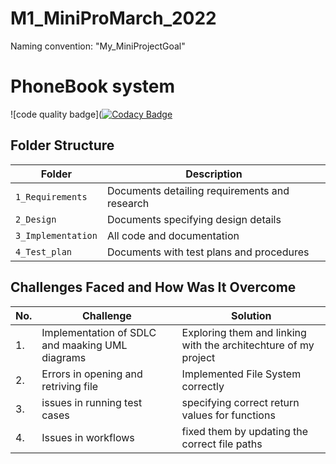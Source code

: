 # M1_MiniProMarch_2022
Naming convention: "My_MiniProjectGoal"
# PhoneBook system
![code quality badge]([![Codacy Badge](https://app.codacy.com/project/badge/Grade/2ac2ae146dc64848839205d534261567)](https://www.codacy.com/gh/arnoorlasravan/M1_MiniProMarch_2022/dashboard?utm_source=github.com&amp;utm_medium=referral&amp;utm_content=arnoorlasravan/M1_MiniProMarch_2022&amp;utm_campaign=Badge_Grade)



## Folder Structure
Folder             | Description
-------------------| -----------------------------------------
`1_Requirements`   | Documents detailing requirements and research
`2_Design`         | Documents specifying design details
`3_Implementation` | All code and documentation
`4_Test_plan`      | Documents with test plans and procedures



## Challenges Faced and How Was It Overcome
| No. | Challenge | Solution
|-----|-----------|--------
|1. | Implementation of SDLC and maaking UML diagrams | Exploring them and linking with the architechture of my project 
|2. | Errors in opening and retriving file | Implemented File System correctly |
|3. | issues in running test cases | specifying correct return values for functions
|4. | Issues in workflows | fixed them by updating the correct file paths








